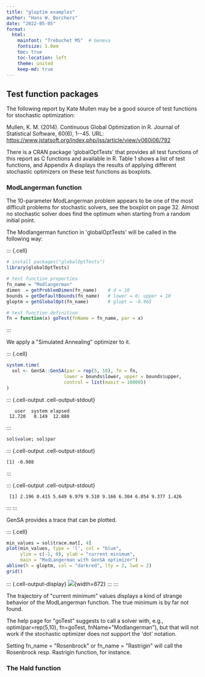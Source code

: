 ```yaml
---
title: "gloptim examples"
author: "Hans W. Borchers"
date: "2022-05-05"
format:
  html:
    mainfont: "Trebuchet MS"  # Geneva
    fontsize: 1.0em
    toc: true
    toc-location: left
    theme: united
    keep-md: true
---
```




## Test function packages

The following report by Kate Mullen may be a good source of test functions for stochastic optimization:

Mullen, K. M. (2014). Continuous Global Optimization in R. Journal of Statistical Software, 60(6), 1--45. URL: <https://www.jstatsoft.org/index.php/jss/article/view/v060i06/792>

There is a CRAN package 'globalOptTests' that provides all test functions of this report as C functions and available in R. Table 1 shows a list of test functions, and Appendix A displays the results of applying different stochastic optimizers on these test functions as boxplots.

### ModLangerman function

The 10-parameter ModLangerman problem appears to be one of the most difficult problems for stochastic solvers, see the boxplot on page 32. Almost no stochastic solver does find the optimum when starting from a random initial point.

The Modlangerman function in 'globalOptTests' will be called in the following way:


::: {.cell}

```{.r .cell-code}
# install packages("globalOptTests")
library(globalOptTests)

# test function properties
fn_name = "Modlangerman"
dimen  = getProblemDimen(fn_name)    # d = 10
bounds = getDefaultBounds(fn_name)   # lower = 0; upper = 10
gloptm = getGlobalOpt(fn_name)       # glopt = -0.965

# test function definition
fn = function(x) goTest(fnName = fn_name, par = x)
```
:::


We apply a "Simulated Annealing" optimizer to it.


::: {.cell}

```{.r .cell-code}
system.time(
  sol <- GenSA::GenSA(par = rep(5, 10), fn = fn,
                     lower = bounds$lower, upper = bounds$upper,
                     control = list(maxit = 10000))
)
```

::: {.cell-output .cell-output-stdout}
```
   user  system elapsed 
 12.720   0.149  12.880 
```
:::

```{.r .cell-code}
sol$value; sol$par
```

::: {.cell-output .cell-output-stdout}
```
[1] -0.908
```
:::

::: {.cell-output .cell-output-stdout}
```
 [1] 2.196 0.415 5.649 6.979 9.510 9.166 6.304 6.054 9.377 1.426
```
:::
:::


GenSA provides a trace that can be plotted.


::: {.cell}

```{.r .cell-code}
min_values = sol$trace.mat[, 4]
plot(min_values, type = 'l', col = "blue",
     ylim = c(-1, 0), ylab = "current minimum",
     main = "ModLangerman with GenSA optimizer")
abline(h = gloptm, col = "darkred", lty = 2, lwd = 2)
grid()
```

::: {.cell-output-display}
![](examples_files/figure-html/unnamed-chunk-3-1.png){width=672}
:::
:::


The trajectory of "current minimum" values displays a kind of strange behavior of the ModLangerman function. The true minimum is by far not found.

The help page for "goTest" suggests to call a solver with, e.g., optim(par=rep(5,10), fn=goTest, fnName="Modlangerman"), but that will not work if the stochastic optimizer does not support the 'dot' notation.

Setting fn_name = "Rosenbrock" or fn_name = "Rastrigin" will call the Rosenbrock resp. Rastrigin function, for instance.

### The Hald function

